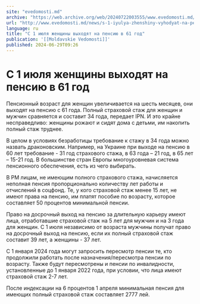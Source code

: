```yaml
---
site: "evedomosti.md"
archive: "https://web.archive.org/web/20240722003555/www.evedomosti.md/news/s-1-iyulya-zhenshiny-vyhodyat-na-pensiyu-v-61-god"
url: "http://www.evedomosti.md/news/s-1-iyulya-zhenshiny-vyhodyat-na-pensiyu-v-61-god"
language: ru
title: "С 1 июля женщины выходят на пенсию в 61 год"
publication: '[[Moldavskie Vedomosti]]'
published: 2024-06-29T09:26
---
```


# С 1 июля женщины выходят на пенсию в 61 год

Пенсионный возраст для женщин увеличивается на шесть месяцев, они выходят на пенсию с 61 года. Полный страховой стаж для женщин и мужчин сравняется и составит 34 года, передает IPN. И это крайне несправедливо: женщины рожают и сидят дома с детьми, им накопить полный стаж труднее.

В целом в условиях безработицы требование к стажу в 34 года можно назвать драконовским. Например, на Украине при выходе на пенсию в 60 лет требование - 31 год страхового стажа, в 63 года – 21 год, в 65 лет – 15-21 год. В большинстве стран Европы многоуровневая система пенсионного обеспечения, есть из чего выбирать.

В РМ лицам, не имеющим полного страхового стажа, начисляется неполная пенсия пропорционально количеству лет работы и отчислений в соцфонд. Те, у кого страховой стаж менее 15 лет, не имеют права на пенсию, им платят пособие по возрасту, которое составляет 50 процентов минимальной пенсии.

Право на досрочный выход на пенсию за длительную карьеру имеют лица, отработавшие страховой стаж на 5 лет для мужчин и на 3 года для женщин. С 1 июля независимо от возраста мужчины получат право на досрочный выход на пенсию, если их полный страховой стаж составит 39 лет, а женщины - 37 лет.

С 1 января 2024 года могут запросить пересмотр пенсии те, кто продолжили работать после назначения/пересмотра пенсии по возрасту. Также будут пересмотрены и пенсии по инвалидности, установленные до 1 января 2022 года, при условии, что лица имеют страховой стаж 2-7 лет.

После индексации на 6 процентов 1 апреля минимальная пенсия для имеющих полный страховой стаж составляет 2777 лей.